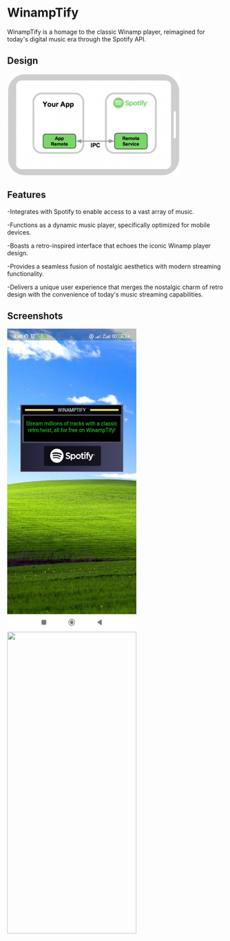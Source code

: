 
# WinampTify

WinampTify is a homage to the classic Winamp player, reimagined for today's digital music era through the Spotify API.



## Design


![App Screenshot](https://raw.githubusercontent.com/febriangilang/winamptify/master/design.png)
## Features

-Integrates with Spotify to enable access to a vast array of music.

-Functions as a dynamic music player, specifically optimized for mobile devices.

-Boasts a retro-inspired interface that echoes the iconic Winamp player design.

-Provides a seamless fusion of nostalgic aesthetics with modern streaming functionality.

-Delivers a unique user experience that merges the nostalgic charm of retro design with the convenience of today's music streaming capabilities.



## Screenshots
<img src="https://raw.githubusercontent.com/febriangilang/winamptify/master/screen1.jpeg" width="300" height="700">
<img src="https://raw.githubusercontent.com/febriangilang/winamptify/master/screen21.jpeg" width="300" height="700">

